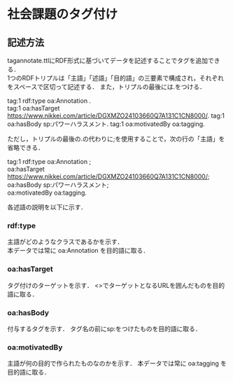 # 社会課題のタグ付け

## 記述方法
tagannotate.ttlにRDF形式に基づいてデータを記述することでタグを追加できる．  
1つのRDFトリプルは「主語」「述語」「目的語」の三要素で構成され，それぞれをスペースで区切って記述する．
また，トリプルの最後には.をつける．
  
tag:1 rdf:type oa:Annotation .  
tag:1 oa:hasTarget <https://www.nikkei.com/article/DGXMZO24103660Q7A131C1CN8000/>.
tag:1 oa:hasBody sp:パワーハラスメント.
tag:1 oa:motivatedBy oa:tagging.
  
ただし，トリプルの最後の.の代わりに;を使用することで，次の行の「主語」を省略できる．
  
tag:1 rdf:type oa:Annotation ;  
  oa:hasTarget <https://www.nikkei.com/article/DGXMZO24103660Q7A131C1CN8000/>;  
  oa:hasBody sp:パワーハラスメント;  
  oa:motivatedBy oa:tagging.  
  
各述語の説明を以下に示す．

### rdf:type
主語がどのようなクラスであるかを示す．  
本データでは常に oa:Annotation を目的語に取る．

### oa:hasTarget
タグ付けのターゲットを示す．
<>でターゲットとなるURLを囲んだものを目的語に取る．

### oa:hasBody
付与するタグを示す．
タグ名の前にsp:をつけたものを目的語に取る．

### oa:motivatedBy
主語が何の目的で作られたものなのかを示す．
本データでは常に oa:tagging を目的語に取る．

